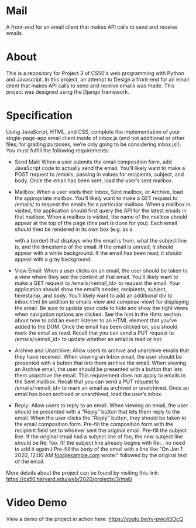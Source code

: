 # Mail
 A front-end for an email client that makes API calls to send and receive emails.

# About
This is a repository for Project 3 of CS50's web programming with Python and Javascript. In this project, an attempt to Design a front-end for an email client that makes API calls to send and receive emails was made. This project was designed using the Django framework.

# Specification
Using JavaScript, HTML, and CSS, complete the implementation of your single-page-app email client inside of inbox.js (and not additional or other files; for grading purposes, we’re only going to be considering inbox.js!). You must fulfill the following requirements:

- Send Mail: When a user submits the email composition form, add JavaScript code to actually send the email.
You’ll likely want to make a POST request to /emails, passing in values for recipients, subject, and body.
Once the email has been sent, load the user’s sent mailbox.

- Mailbox: When a user visits their Inbox, Sent mailbox, or Archive, load the appropriate mailbox.
You’ll likely want to make a GET request to /emails/<mailbox> to request the emails for a particular mailbox.
When a mailbox is visited, the application should first query the API for the latest emails in that mailbox.
When a mailbox is visited, the name of the mailbox should appear at the top of the page (this part is done for you).
Each email should then be rendered in its own box (e.g. as a <div> with a border) that displays who the email is from, what the subject line is, and the timestamp of the email.
If the email is unread, it should appear with a white background. If the email has been read, it should appear with a gray background.

- View Email: When a user clicks on an email, the user should be taken to a view where they see the content of that email.
You’ll likely want to make a GET request to /emails/<email_id> to request the email.
Your application should show the email’s sender, recipients, subject, timestamp, and body.
You’ll likely want to add an additional div to inbox.html (in addition to emails-view and compose-view) for displaying the email. Be sure to update your code to hide and show the right views when navigation options are clicked.
See the hint in the Hints section about how to add an event listener to an HTML element that you’ve added to the DOM.
Once the email has been clicked on, you should mark the email as read. Recall that you can send a PUT request to /emails/<email_id> to update whether an email is read or not.

- Archive and Unarchive: Allow users to archive and unarchive emails that they have received.
When viewing an Inbox email, the user should be presented with a button that lets them archive the email. When viewing an Archive email, the user should be presented with a button that lets them unarchive the email. This requirement does not apply to emails in the Sent mailbox.
Recall that you can send a PUT request to /emails/<email_id> to mark an email as archived or unarchived.
Once an email has been archived or unarchived, load the user’s inbox.

- Reply: Allow users to reply to an email.
When viewing an email, the user should be presented with a “Reply” button that lets them reply to the email.
When the user clicks the “Reply” button, they should be taken to the email composition form.
Pre-fill the composition form with the recipient field set to whoever sent the original email.
Pre-fill the subject line. If the original email had a subject line of foo, the new subject line should be Re: foo. (If the subject line already begins with Re: , no need to add it again.)
Pre-fill the body of the email with a line like "On Jan 1 2020, 12:00 AM foo@example.com wrote:" followed by the original text of the email.


More details about the project can be found by visiting this link: https://cs50.harvard.edu/web/2020/projects/3/mail/

# Video Demo
View a demo of the project in action here: https://youtu.be/rv-pwc45OcQ

